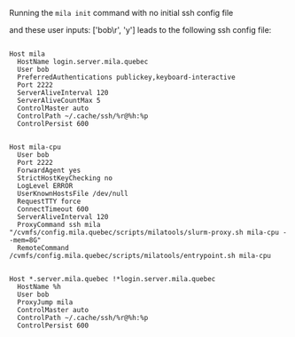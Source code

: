 Running the `mila init` command with no initial ssh config file

and these user inputs: ['bob\r', 'y']
leads to the following ssh config file:

```

Host mila
  HostName login.server.mila.quebec
  User bob
  PreferredAuthentications publickey,keyboard-interactive
  Port 2222
  ServerAliveInterval 120
  ServerAliveCountMax 5
  ControlMaster auto
  ControlPath ~/.cache/ssh/%r@%h:%p
  ControlPersist 600


Host mila-cpu
  User bob
  Port 2222
  ForwardAgent yes
  StrictHostKeyChecking no
  LogLevel ERROR
  UserKnownHostsFile /dev/null
  RequestTTY force
  ConnectTimeout 600
  ServerAliveInterval 120
  ProxyCommand ssh mila "/cvmfs/config.mila.quebec/scripts/milatools/slurm-proxy.sh mila-cpu --mem=8G"
  RemoteCommand /cvmfs/config.mila.quebec/scripts/milatools/entrypoint.sh mila-cpu


Host *.server.mila.quebec !*login.server.mila.quebec
  HostName %h
  User bob
  ProxyJump mila
  ControlMaster auto
  ControlPath ~/.cache/ssh/%r@%h:%p
  ControlPersist 600

```